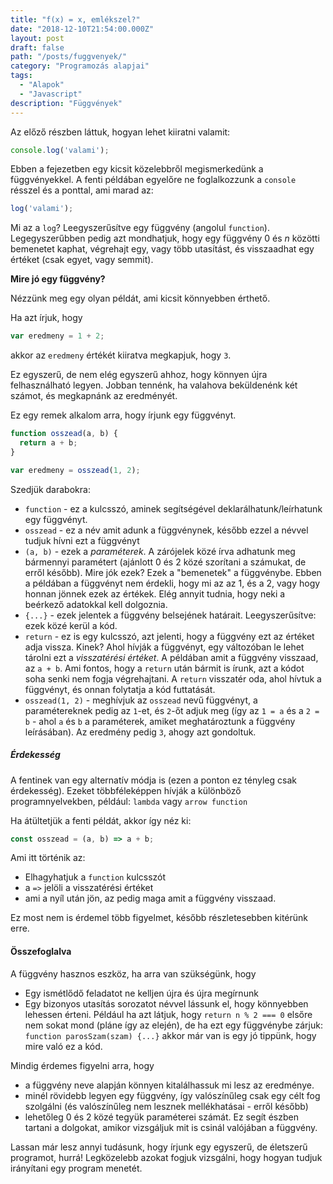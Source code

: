 ```yaml
---
title: "f(x) = x, emlékszel?"
date: "2018-12-10T21:54:00.000Z"
layout: post
draft: false
path: "/posts/fuggvenyek/"
category: "Programozás alapjai"
tags:
  - "Alapok"
  - "Javascript"
description: "Függvények"
---
```


Az előző részben láttuk, hogyan lehet kiiratni valamit: 
```javascript
console.log('valami');
```

Ebben a fejezetben egy kicsit közelebbről megismerkedünk a függvényekkel.
A fenti példában egyelőre ne foglalkozzunk a `console` résszel és a ponttal, ami marad az:

```javascript
log('valami');
```

Mi az a `log`? Leegyszerűsítve egy függvény (angolul `function`). Legegyszerűbben pedig azt mondhatjuk, hogy egy függvény 0 és *n* közötti bemenetet kaphat, végrehajt egy, vagy több utasítást, és visszaadhat egy értéket (csak egyet, vagy semmit).

**Mire jó egy függvény?**

Nézzünk meg egy olyan példát, ami kicsit könnyebben érthető.

Ha azt írjuk, hogy 

```javascript
var eredmeny = 1 + 2;
```
akkor az `eredmeny` értékét kiiratva megkapjuk, hogy `3`.

Ez egyszerű, de nem elég egyszerű ahhoz, hogy könnyen újra felhasználható legyen. Jobban tennénk, ha valahova beküldenénk két számot, és megkapnánk az eredményét.

Ez egy remek alkalom arra, hogy írjunk egy függvényt.

```javascript
function osszead(a, b) {
  return a + b;
}

var eredmeny = osszead(1, 2);
``` 

Szedjük darabokra:
* `function` - ez a kulcsszó, aminek segítségével deklarálhatunk/leírhatunk egy függvényt.
* `osszead` - ez a név amit adunk a függvénynek, később ezzel a névvel tudjuk hívni ezt a függvényt
* `(a, b)` - ezek a *paraméterek*. A zárójelek közé írva adhatunk meg bármennyi paramétert (ajánlott 0 és 2 közé szorítani a számukat, de erről később).
Mire jók ezek? Ezek a "bemenetek" a függvénybe. Ebben a példában a függvényt nem érdekli, hogy mi az az 1, és a 2, vagy hogy honnan jönnek ezek az értékek. Elég annyit tudnia, hogy neki a beérkező adatokkal kell dolgoznia.
* `{...}` - ezek jelentek a függvény belsejének határait. Leegyszerűsítve: ezek közé kerül a kód.
* `return` - ez is egy kulcsszó, azt jelenti, hogy a függvény ezt az értéket adja vissza. Kinek? Ahol hívják a függvényt, egy változóban le lehet tárolni ezt a *visszatérési értéket*. A példában amit a függvény visszaad, az `a + b`. Ami fontos, hogy a `return` után bármit is írunk, azt a kódot soha senki nem fogja végrehajtani. A `return` visszatér oda, ahol hívtuk a függvényt, és onnan folytatja a kód futtatását. 
* `osszead(1, 2)` - meghívjuk az `osszead` nevű függvényt, a paramétereknek pedig az `1`-et, és `2`-őt adjuk meg (így az `1 = a` és a `2 = b` - ahol `a` és `b` a paraméterek, amiket meghatároztunk a függvény leírásában). Az eredmény pedig `3`, ahogy azt gondoltuk.

##### Érdekesség

A fentinek van egy alternatív módja is (ezen a ponton ez tényleg csak érdekesség).
Ezeket többféleképpen hívják a különböző programnyelvekben, például: `lambda` vagy `arrow function`

Ha átültetjük a fenti példát, akkor így néz ki:

```javascript
const osszead = (a, b) => a + b;
``` 

Ami itt történik az:
* Elhagyhatjuk a `function` kulcsszót
* a `=>` jelöli a visszatérési értéket
* ami a nyíl után jön, az pedig maga amit a függvény visszaad.

Ez most nem is érdemel több figyelmet, később részletesebben kitérünk erre.

#### Összefoglalva

A függvény hasznos eszköz, ha arra van szükségünk, hogy
* Egy ismétlődő feladatot ne kelljen újra és újra megírnunk
* Egy bizonyos utasítás sorozatot névvel lássunk el, hogy könnyebben lehessen érteni.
Például ha azt látjuk, hogy `return n % 2 === 0` elsőre nem sokat mond (pláne így az elején), de ha ezt egy függvénybe zárjuk: `function parosSzam(szam) {...}` akkor már van is egy jó tippünk, hogy mire való ez a kód.

Mindig érdemes figyelni arra, hogy
* a függvény neve alapján könnyen kitalálhassuk mi lesz az eredménye.
* minél rövidebb legyen egy függvény, így valószínűleg csak egy célt fog szolgálni (és valószínűleg nem lesznek mellékhatásai - erről később)
* lehetőleg 0 és 2 közé tegyük paraméterei számát. Ez segít észben tartani a dolgokat, amikor vizsgáljuk mit is csinál valójában a függvény.

Lassan már lesz annyi tudásunk, hogy írjunk egy egyszerű, de életszerű programot, hurrá!
Legközelebb azokat fogjuk vizsgálni, hogy hogyan tudjuk irányítani egy program menetét.
